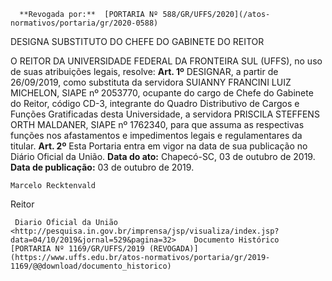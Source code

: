       **Revogada por:**  [PORTARIA Nº 588/GR/UFFS/2020](/atos-normativos/portaria/gr/2020-0588) 

   DESIGNA SUBSTITUTO DO CHEFE DO GABINETE DO REITOR  

 O REITOR DA UNIVERSIDADE FEDERAL DA FRONTEIRA SUL (UFFS), no uso de suas atribuições legais, resolve:   **Art. 1º**  DESIGNAR, a partir de 26/09/2019, como substituta da servidora SUIANNY FRANCINI LUIZ MICHELON, SIAPE nº 2053770, ocupante do cargo de Chefe do Gabinete do Reitor, código CD-3, integrante do Quadro Distributivo de Cargos e Funções Gratificadas desta Universidade, a servidora PRISCILA STEFFENS ORTH MALDANER, SIAPE nº 1762340, para que assuma as respectivas funções nos afastamentos e impedimentos legais e regulamentares da titular.   **Art. 2º**  Esta Portaria entra em vigor na data de sua publicação no Diário Oficial da União.        **Data do ato:** Chapecó-SC, 03 de outubro de 2019.   
 **Data de publicação:**  03 de outubro de 2019. 

    Marcelo Recktenvald   
 Reitor 

     Diario Oficial da União <http://pesquisa.in.gov.br/imprensa/jsp/visualiza/index.jsp?data=04/10/2019&jornal=529&pagina=32>    Documento Histórico  [PORTARIA Nº 1169/GR/UFFS/2019 (REVOGADA)](https://www.uffs.edu.br/atos-normativos/portaria/gr/2019-1169/@@download/documento_historico)     
      